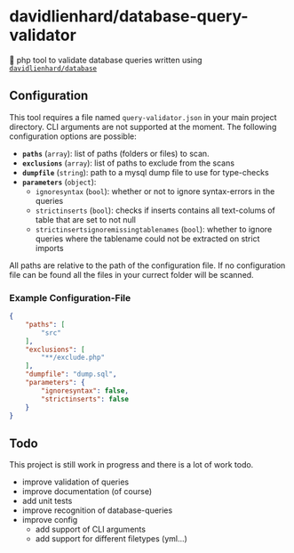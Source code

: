 # davidlienhard/database-query-validator
🐘 php tool to validate database queries written using [`davidlienhard/database`](https://github.com/davidlienhard/database)

## Configuration
This tool requires a file named `query-validator.json` in your main project directory. CLI arguments are not supported at the moment.
The following configuration options are possible:
 - **`paths`** (`array`): list of paths (folders or files) to scan.
 - **`exclusions`** (`array`): list of paths to exclude from the scans
 - **`dumpfile`** (`string`): path to a mysql dump file to use for type-checks
 - **`parameters`** (`object`):
   - `ignoresyntax` (`bool`): whether or not to ignore syntax-errors in the queries
   - `strictinserts` (`bool`): checks if inserts contains all text-colums of table that are set to not null
   - `strictinsertsignoremissingtablenames` (`bool`): whether to ignore queries where the tablename could not be extracted on strict imports

All paths are relative to the path of the configuration file. If no configuration file can be found all the files in your currect folder will be scanned.

### Example Configuration-File
```json
{
    "paths": [
        "src"
    ],
    "exclusions": [
        "**/exclude.php"
    ],
    "dumpfile": "dump.sql",
    "parameters": {
        "ignoresyntax": false,
        "strictinserts": false
    }
}
```

## Todo
This project is still work in progress and there is a lot of work todo.
 - improve validation of queries
 - improve documentation (of course)
 - add unit tests
 - improve recognition of database-queries
 - improve config
   - add support of CLI arguments
   - add support for different filetypes (yml...)
